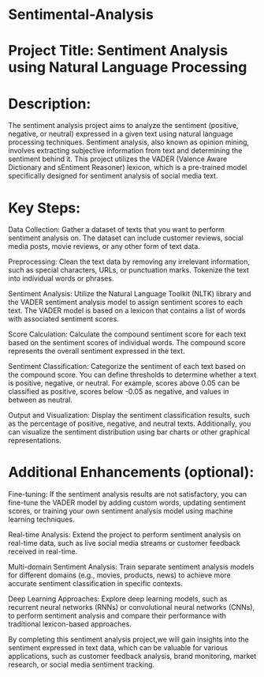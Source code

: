# Sentimental-Analysis
# Project Title: Sentiment Analysis using Natural Language Processing

# Description:
The sentiment analysis project aims to analyze the sentiment (positive, negative, or neutral) expressed in a given text using natural language processing techniques. Sentiment analysis, also known as opinion mining, involves extracting subjective information from text and determining the sentiment behind it. This project utilizes the VADER (Valence Aware Dictionary and sEntiment Reasoner) lexicon, which is a pre-trained model specifically designed for sentiment analysis of social media text.

# Key Steps:

Data Collection: Gather a dataset of texts that you want to perform sentiment analysis on. The dataset can include customer reviews, social media posts, movie reviews, or any other form of text data.

Preprocessing: Clean the text data by removing any irrelevant information, such as special characters, URLs, or punctuation marks. Tokenize the text into individual words or phrases.

Sentiment Analysis: Utilize the Natural Language Toolkit (NLTK) library and the VADER sentiment analysis model to assign sentiment scores to each text. The VADER model is based on a lexicon that contains a list of words with associated sentiment scores.

Score Calculation: Calculate the compound sentiment score for each text based on the sentiment scores of individual words. The compound score represents the overall sentiment expressed in the text.

Sentiment Classification: Categorize the sentiment of each text based on the compound score. You can define thresholds to determine whether a text is positive, negative, or neutral. For example, scores above 0.05 can be classified as positive, scores below -0.05 as negative, and values in between as neutral.

Output and Visualization: Display the sentiment classification results, such as the percentage of positive, negative, and neutral texts. Additionally, you can visualize the sentiment distribution using bar charts or other graphical representations.

# Additional Enhancements (optional):

Fine-tuning: If the sentiment analysis results are not satisfactory, you can fine-tune the VADER model by adding custom words, updating sentiment scores, or training your own sentiment analysis model using machine learning techniques.

Real-time Analysis: Extend the project to perform sentiment analysis on real-time data, such as live social media streams or customer feedback received in real-time.

Multi-domain Sentiment Analysis: Train separate sentiment analysis models for different domains (e.g., movies, products, news) to achieve more accurate sentiment classification in specific contexts.

Deep Learning Approaches: Explore deep learning models, such as recurrent neural networks (RNNs) or convolutional neural networks (CNNs), to perform sentiment analysis and compare their performance with traditional lexicon-based approaches.

By completing this sentiment analysis project,we will gain insights into the sentiment expressed in text data, which can be valuable for various applications, such as customer feedback analysis, brand monitoring, market research, or social media sentiment tracking.




